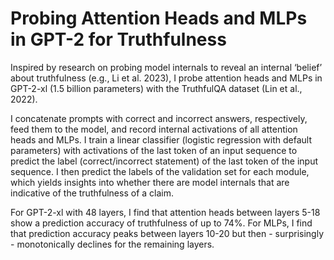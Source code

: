 # Probing Attention Heads and MLPs in GPT-2 for Truthfulness

Inspired by research on probing model internals to reveal an internal ‘belief’ about truthfulness (e.g., Li et al. 2023), I probe attention heads and MLPs in GPT-2-xl (1.5 billion parameters) with the TruthfulQA dataset (Lin et al., 2022).

I concatenate prompts with correct and incorrect answers, respectively, feed them to the model, and record internal activations of all attention heads and MLPs. I train a linear classifier (logistic regression with default parameters) with activations of the last token of an input sequence to predict the label (correct/incorrect statement) of the last token of the input sequence. I then predict the labels of the validation set for each module, which yields insights into whether there are model internals that are indicative of the truthfulness of a claim.

For GPT-2-xl with 48 layers, I find that attention heads between layers 5-18 show a prediction accuracy of truthfulness of up to 74%. For MLPs, I find that prediction accuracy peaks between layers 10-20 but then - surprisingly - monotonically declines for the remaining layers.
